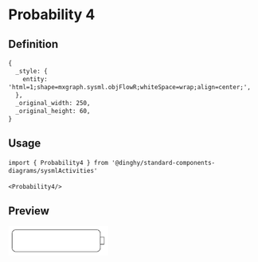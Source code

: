 # Probability 4

## Definition

```
{
  _style: { 
    entity: 'html=1;shape=mxgraph.sysml.objFlowR;whiteSpace=wrap;align=center;',
  },
  _original_width: 250,
  _original_height: 60,
}
```

## Usage

```
import { Probability4 } from '@dinghy/standard-components-diagrams/sysmlActivities'

<Probability4/>
```

## Preview

<img src="./probability-4.png" width="200"/>
